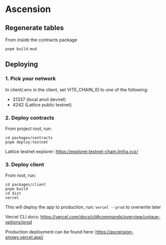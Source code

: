 # Ascension

## Regenerate tables
From inside the contracts package
```
pnpm build:mud
```

## Deploying 
### 1. Pick your network
In client/.env in the client, set VITE_CHAIN_ID to one of the following:
- 31337 (local anvil devnet) 
- 4242 (Lattice public testnet)

### 2. Deploy contracts
From project root, run:
```
cd packages/contracts 
pnpm deploy:testnet
```
Lattice testnet explorer: https://explorer.testnet-chain.linfra.xyz/

### 3. Deploy client
From root, run:
```
cd packages/client
pnpm build
cd dist
vercel
```
This will deploy the app to production, run: ```vercel --prod``` to overwrite later

Vercel CLI docs: https://vercel.com/docs/cli#commands/overview/unique-options/prod

Production deployment can be found here: https://ascension-snowy.vercel.app/